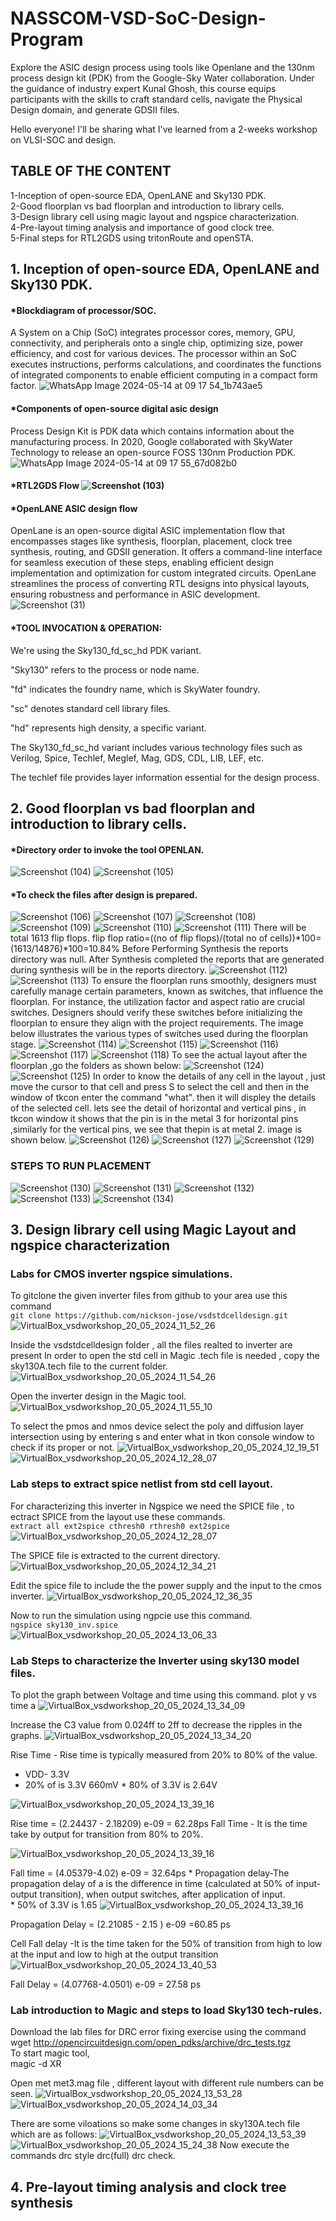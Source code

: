 # NASSCOM-VSD-SoC-Design-Program
Explore the ASIC design process using tools like Openlane and the 130nm process design kit (PDK) from the Google-Sky Water collaboration. Under the guidance of industry expert Kunal Ghosh, this course equips participants with the skills to craft standard cells, navigate the Physical Design domain, and generate GDSII files.                                                                                        

Hello everyone! I'll be sharing what I've learned from a 2-weeks workshop on VLSI-SOC and design.
## TABLE OF THE CONTENT
1-Inception of open-source EDA, OpenLANE and Sky130 PDK.                                                                                                                                                
2-Good floorplan vs bad floorplan and introduction to library cells.                                                                                                                                            
3-Design library cell using magic layout and ngspice characterization.                                                                                                                                          
4-Pre-layout timing analysis and importance of good clock tree.                                                                                                                                                 
5-Final steps for RTL2GDS using tritonRoute and openSTA.                                                                                                                                                        
## 1. Inception of open-source EDA, OpenLANE and Sky130 PDK.   
#### *Blockdiagram of processor/SOC.
A System on a Chip (SoC) integrates processor cores, memory, GPU, connectivity, and peripherals onto a single chip, optimizing size, power efficiency, and cost for various devices. The processor within an SoC executes instructions, performs calculations, and coordinates the functions of integrated components to enable efficient computing in a compact form factor.                                                 ![WhatsApp Image 2024-05-14 at 09 17 54_1b743ae5](https://github.com/ranganathtj12/NASSCOM--VSD-SOC-design/assets/144826148/b123acf2-929d-47c4-80de-4e6e6101e695)
#### *Components of open-source digital asic design                                                                                                                                                             
Process Design Kit is PDK data which contains information about the manufacturing process. In 2020, Google collaborated with SkyWater Technology to release an open-source FOSS 130nm Production PDK.           
                                                                                                                                                                                                          ![WhatsApp Image 2024-05-14 at 09 17 55_67d082b0](https://github.com/ranganathtj12/NASSCOM--VSD-SOC-design/assets/144826148/f8557a12-8579-4f45-9d15-7329d8f155af)
#### *RTL2GDS Flow                                                                                                                                                                                               ![Screenshot (103)](https://github.com/ranganathtj12/NASSCOM--VSD-SOC-design/assets/144826148/341c9dd4-6c04-46a3-9402-22aaf55a8ffa)
#### *OpenLANE ASIC design flow
OpenLane is an open-source digital ASIC implementation flow that encompasses stages like synthesis, floorplan, placement, clock tree synthesis, routing, and GDSII generation. It offers a command-line interface for seamless execution of these steps, enabling efficient design implementation and optimization for custom integrated circuits. OpenLane streamlines the process of converting RTL designs into physical layouts, ensuring robustness and performance in ASIC development.                                                                                                                                     ![Screenshot (31)](https://github.com/ranganathtj12/NASSCOM--VSD-SOC-design/assets/144826148/1d2920f2-7724-4da4-bcc5-4f10cd3c840d)
#### *TOOL INVOCATION & OPERATION:
We're using the Sky130_fd_sc_hd PDK variant.

"Sky130" refers to the process or node name.

"fd" indicates the foundry name, which is SkyWater foundry.

"sc" denotes standard cell library files.

"hd" represents high density, a specific variant.

The Sky130_fd_sc_hd variant includes various technology files such as Verilog, Spice, Techlef, Meglef, Mag, GDS, CDL, LIB, LEF, etc.

The techlef file provides layer information essential for the design process.
## 2. Good floorplan vs bad floorplan and introduction to library cells.
#### *Directory order to invoke the tool OPENLAN.
![Screenshot (104)](https://github.com/ranganathtj12/NASSCOM--VSD-SOC-design/assets/144826148/9c820b68-5669-4caf-ab0c-cbe261ccc034)
![Screenshot (105)](https://github.com/ranganathtj12/NASSCOM--VSD-SOC-design/assets/144826148/e615535a-78da-4bec-9639-ccd7a21e2e8e)
#### *To check the files after design is prepared.
![Screenshot (106)](https://github.com/ranganathtj12/NASSCOM--VSD-SOC-design/assets/144826148/5cbbde0d-a9bc-49d1-9582-599f0e9cf47b)
![Screenshot (107)](https://github.com/ranganathtj12/NASSCOM--VSD-SOC-design/assets/144826148/760ab1b1-3b68-4b37-aafe-db7b047cfddf)
![Screenshot (108)](https://github.com/ranganathtj12/NASSCOM--VSD-SOC-design/assets/144826148/792b28ec-bed1-4e50-a49a-27fd4efbdfa2)
![Screenshot (109)](https://github.com/ranganathtj12/NASSCOM--VSD-SOC-design/assets/144826148/123d2d3b-f6ea-4db8-b9f1-abf9557acd6f)
![Screenshot (110)](https://github.com/ranganathtj12/NASSCOM--VSD-SOC-design/assets/144826148/2c3eea2b-1085-4284-a607-18b4d05b52cf)
![Screenshot (111)](https://github.com/ranganathtj12/NASSCOM--VSD-SOC-design/assets/144826148/1190bcb7-6032-4aba-bf50-6d26dd73bc12)
There will be total 1613 flip flops. flip flop ratio=((no of flip flops)/(total no of cells))*100=(1613/14876)*100=10.84%
Before Performing Synthesis the reports directory was null. After Synthesis completed the reports that are generated during synthesis will be in the reports directory.
![Screenshot (112)](https://github.com/ranganathtj12/NASSCOM--VSD-SOC-design/assets/144826148/589e340f-f30b-4206-8c3d-b75741879f7f)
![Screenshot (113)](https://github.com/ranganathtj12/NASSCOM--VSD-SOC-design/assets/144826148/34ac3f6d-6442-4e08-a52e-bede1001376d)
To ensure the floorplan runs smoothly, designers must carefully manage certain parameters, known as switches, that influence the floorplan. For instance, the utilization factor and aspect ratio are crucial switches. Designers should verify these switches before initializing the floorplan to ensure they align with the project requirements. The image below illustrates the various types of switches used during the floorplan stage.
![Screenshot (114)](https://github.com/ranganathtj12/NASSCOM--VSD-SOC-design/assets/144826148/1bf6663f-c70e-4fa1-933e-c0129c98383c)
![Screenshot (115)](https://github.com/ranganathtj12/NASSCOM--VSD-SOC-design/assets/144826148/e0cc680e-76b5-446e-b5f6-36c00f6432e8)
![Screenshot (116)](https://github.com/ranganathtj12/NASSCOM--VSD-SOC-design/assets/144826148/ef4afec7-dcd5-40bd-9d20-0851801d7e60)
![Screenshot (117)](https://github.com/ranganathtj12/NASSCOM--VSD-SOC-design/assets/144826148/3d938beb-a12d-4437-a6d7-d8e47f577b6b)
![Screenshot (118)](https://github.com/ranganathtj12/NASSCOM--VSD-SOC-design/assets/144826148/9b84c020-df37-4ef7-b73e-4e9749e1a531)
To see the actual layout after the floorplan ,go the folders as shown below:
![Screenshot (124)](https://github.com/ranganathtj12/NASSCOM--VSD-SOC-design/assets/144826148/8700a38a-01ff-450e-86e8-a8da3f56b10d)
![Screenshot (125)](https://github.com/ranganathtj12/NASSCOM--VSD-SOC-design/assets/144826148/11b30331-f815-4402-9556-cd28cc91a7f2)
In order to know the details of any cell in the layout , just move the cursor to that cell and press S to select the cell and then in the window of tkcon enter the command "what". then it will displey the details of the selected cell. lets see the detail of horizontal and vertical pins , in tkcon window it shows that the pin is in the metal 3 for horizontal pins ,similarly for the vertical pins, we see that thepin is at metal 2. image is shown below.
![Screenshot (126)](https://github.com/ranganathtj12/NASSCOM--VSD-SOC-design/assets/144826148/6c02c1e8-d475-417c-beda-7a79ecd57e40)
![Screenshot (127)](https://github.com/ranganathtj12/NASSCOM--VSD-SOC-design/assets/144826148/a85c7488-4766-4efa-a24a-723ecb10e96e)
![Screenshot (129)](https://github.com/ranganathtj12/NASSCOM--VSD-SOC-design/assets/144826148/4842983c-d8ef-4d84-995b-4a3ac790f043)
### STEPS TO RUN PLACEMENT
![Screenshot (130)](https://github.com/ranganathtj12/NASSCOM--VSD-SOC-design/assets/144826148/eff790ec-4198-4452-b118-316e5ed476a8)
![Screenshot (131)](https://github.com/ranganathtj12/NASSCOM--VSD-SOC-design/assets/144826148/9956426d-1cc7-4870-b7fa-33e59f3ac167)
![Screenshot (132)](https://github.com/ranganathtj12/NASSCOM--VSD-SOC-design/assets/144826148/41f537fa-b6f2-407d-93e0-51d521ccc3fc)
![Screenshot (133)](https://github.com/ranganathtj12/NASSCOM--VSD-SOC-design/assets/144826148/6a63c1ab-024c-4507-9ab7-0c4ecd2483cd)
![Screenshot (134)](https://github.com/ranganathtj12/NASSCOM--VSD-SOC-design/assets/144826148/62bae994-8a4e-458b-9a76-c2620251f202)
## 3. Design library cell using Magic Layout and ngspice characterization
### Labs for CMOS inverter ngspice simulations.
To gitclone the given inverter files from github to your area use this command                                                                                                                            
         ```
         git clone https://github.com/nickson-jose/vsdstdcelldesign.git
         ```
![VirtualBox_vsdworkshop_20_05_2024_11_52_26](https://github.com/ranganathtj12/NASSCOM--VSD-SOC-design/assets/144826148/fd05c246-337c-432e-a3b6-3a80ddc0753a)

Inside the vsdstdcelldesign folder , all the files realted to inverter are present In order to open the std cell in Magic .tech file is needed , copy the sky130A.tech file to the current folder.
![VirtualBox_vsdworkshop_20_05_2024_11_54_26](https://github.com/ranganathtj12/NASSCOM--VSD-SOC-design/assets/144826148/3fa2b342-b908-4867-b272-842fdfca3c04)

Open the inverter design in the Magic tool.
![VirtualBox_vsdworkshop_20_05_2024_11_55_10](https://github.com/ranganathtj12/NASSCOM--VSD-SOC-design/assets/144826148/e6f068a9-8a8e-4214-b4b2-c6858b76db7a)

To select the pmos and nmos device select the poly and diffusion layer intersection using by entering s and enter what in tkon console window to check if its proper or not.
![VirtualBox_vsdworkshop_20_05_2024_12_19_51](https://github.com/ranganathtj12/NASSCOM--VSD-SOC-design/assets/144826148/6683c732-1381-479f-9184-47e149f8c7e6)
![VirtualBox_vsdworkshop_20_05_2024_12_28_07](https://github.com/ranganathtj12/NASSCOM--VSD-SOC-design/assets/144826148/bc86cba0-433b-40b8-b6a3-c39f026db5d4)

### Lab steps to extract spice netlist from std cell layout.
For characterizing this inverter in Ngspice we need the SPICE file , to ectract SPICE from the layout use these commands.                                                                              
    ```
       extract all
       ext2spice cthresh0 rthresh0
       ext2spice
    ```
![VirtualBox_vsdworkshop_20_05_2024_12_28_07](https://github.com/ranganathtj12/NASSCOM--VSD-SOC-design/assets/144826148/163608a4-2db3-4409-bc0e-b8296aef3cd6)

The SPICE file is extracted to the current directory.
![VirtualBox_vsdworkshop_20_05_2024_12_34_21](https://github.com/ranganathtj12/NASSCOM--VSD-SOC-design/assets/144826148/f444a0c4-d8e3-4115-8e8d-2f84a9f95f7e)

Edit the spice file to include the the power supply and the input to the cmos inverter. 
![VirtualBox_vsdworkshop_20_05_2024_12_36_35](https://github.com/ranganathtj12/NASSCOM--VSD-SOC-design/assets/144826148/782fcc8c-b0d8-464e-84a7-11b18d41a44f)

Now to run the simulation using ngpcie use this command.                                                                                                                                                     
    ```
    ngspice sky130_inv.spice
    ```
![VirtualBox_vsdworkshop_20_05_2024_13_06_33](https://github.com/ranganathtj12/NASSCOM--VSD-SOC-design/assets/144826148/978dc60d-d029-445c-93cc-ecd6ecfe35e1)

### Lab Steps to characterize the Inverter using sky130 model files.                                                                                                                                     
To plot the graph between Voltage and time using this command.                                                                                                                                                 plot y vs time a
![VirtualBox_vsdworkshop_20_05_2024_13_34_09](https://github.com/ranganathtj12/NASSCOM--VSD-SOC-design/assets/144826148/043c6021-7ae3-4b1b-af4c-0e53a51d07df)

Increase the C3 value from 0.024ff to 2ff to decrease the ripples in the graphs.
![VirtualBox_vsdworkshop_20_05_2024_13_34_20](https://github.com/ranganathtj12/NASSCOM--VSD-SOC-design/assets/144826148/8f404dfa-cf87-4317-96c8-37a75d205162)

Rise Time - Rise time is typically measured from 20% to 80% of the value.                                                                                                                                
* VDD- 3.3V                                                                                                                                                                                                 
* 20% of is 3.3V 660mV                                                                                                                                                                                      * 80% of 3.3V is 2.64V

![VirtualBox_vsdworkshop_20_05_2024_13_39_16](https://github.com/ranganathtj12/NASSCOM--VSD-SOC-design/assets/144826148/59050889-1ad3-41b2-9782-c8096edb1e82)

Rise time = (2.24437 - 2.18209) e-09 = 62.28ps                                                                                                                                                                  Fall Time - It is the time take by output for transition from 80% to 20%.

![VirtualBox_vsdworkshop_20_05_2024_13_39_16](https://github.com/ranganathtj12/NASSCOM--VSD-SOC-design/assets/144826148/c97de6f9-1280-4fa2-9e6d-7f2b3633b100)

Fall time = (4.05379-4.02) e-09 = 32.64ps                                                                                                                                                                        * Propagation delay-The propagation delay of a is the difference in time (calculated at 50% of input-output transition), when output switches, after application of input.                              
    * 50% of 3.3V is 1.65
![VirtualBox_vsdworkshop_20_05_2024_13_39_16](https://github.com/ranganathtj12/NASSCOM--VSD-SOC-design/assets/144826148/0f965ef4-6a93-4cf7-82be-0ac61ca5a675)

Propagation Delay = (2.21085 - 2.15 ) e-09 =60.85 ps

Cell Fall delay -It is the time taken for the 50% of transition from high to low at the input and low to high at the output transition
![VirtualBox_vsdworkshop_20_05_2024_13_40_53](https://github.com/ranganathtj12/NASSCOM--VSD-SOC-design/assets/144826148/11478424-df0d-4f20-a126-d2a14ef80e2d)

Fall Delay = (4.07768-4.0501) e-09 = 27.58 ps
### Lab introduction to Magic and steps to load Sky130 tech-rules.
Download the lab files for DRC error fixing exercise using the command                                                                                                                                             wget http://opencircuitdesign.com/open_pdks/archive/drc_tests.tgz                                                                                                                                   
      To start magic tool,                                                                                                                                                                                  
      magic -d XR

Open met met3.mag file , different layout with different rule numbers can be seen.
![VirtualBox_vsdworkshop_20_05_2024_13_53_28](https://github.com/ranganathtj12/NASSCOM--VSD-SOC-design/assets/144826148/21635f0f-4d20-4c8d-96d5-1e484cd3efaf)
![VirtualBox_vsdworkshop_20_05_2024_14_03_34](https://github.com/ranganathtj12/NASSCOM--VSD-SOC-design/assets/144826148/cdd2fbd3-4fe9-46bb-8efe-89054855a5c9)

There are some viloations so make some changes in sky130A.tech file which are as follows:
![VirtualBox_vsdworkshop_20_05_2024_13_53_39](https://github.com/ranganathtj12/NASSCOM--VSD-SOC-design/assets/144826148/b437be93-2f3a-43db-90e5-291ce65e1ee7)
![VirtualBox_vsdworkshop_20_05_2024_15_24_38](https://github.com/ranganathtj12/NASSCOM--VSD-SOC-design/assets/144826148/251a16de-afc3-4c3c-8174-24242eccbce9)
Now execute the commands drc style drc(full) drc check.

## 4. Pre-layout timing analysis and clock tree synthesis


